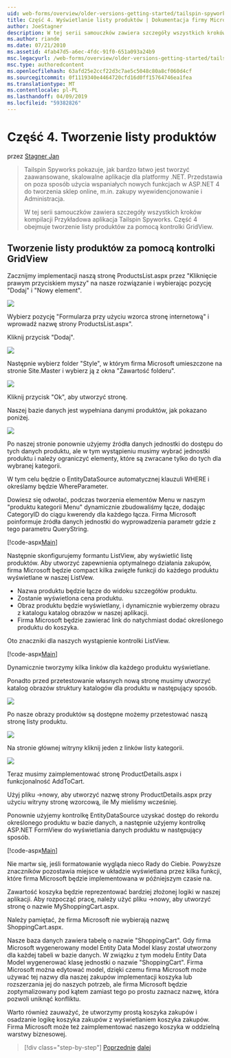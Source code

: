 ```yaml
---
uid: web-forms/overview/older-versions-getting-started/tailspin-spyworks/tailspin-spyworks-part-4
title: Część 4. Wyświetlanie listy produktów | Dokumentacja firmy Microsoft
author: JoeStagner
description: W tej serii samouczków zawiera szczegóły wszystkich kroków kompilacji Przykładowa aplikacja Tailspin Spyworks. Część 4 obejmuje tworzenie listy produktów z zysk GridView...
ms.author: riande
ms.date: 07/21/2010
ms.assetid: 4fab47d5-a6ec-4fdc-91f0-651a093a24b9
msc.legacyurl: /web-forms/overview/older-versions-getting-started/tailspin-spyworks/tailspin-spyworks-part-4
msc.type: authoredcontent
ms.openlocfilehash: 63afd25e2ccf22d3c7ae5c5048c80a8cf060d4cf
ms.sourcegitcommit: 0f1119340e4464720cfd16d0ff15764746ea1fea
ms.translationtype: MT
ms.contentlocale: pl-PL
ms.lasthandoff: 04/09/2019
ms.locfileid: "59382826"
---
```

# <a name="part-4-listing-products"></a>Część 4. Tworzenie listy produktów

przez [Stagner Jan](https://github.com/JoeStagner)

> Tailspin Spyworks pokazuje, jak bardzo łatwo jest tworzyć zaawansowane, skalowalne aplikacje dla platformy .NET. Przedstawia on poza sposób użycia wspaniałych nowych funkcjach w ASP.NET 4 do tworzenia sklep online, m.in. zakupy wyewidencjonowanie i Administracja.
> 
> W tej serii samouczków zawiera szczegóły wszystkich kroków kompilacji Przykładowa aplikacja Tailspin Spyworks. Część 4 obejmuje tworzenie listy produktów za pomocą kontrolki GridView.


## <a id="_Toc260221670"></a>  Tworzenie listy produktów za pomocą kontrolki GridView

Zacznijmy implementacji naszą stronę ProductsList.aspx przez "Kliknięcie prawym przyciskiem myszy" na nasze rozwiązanie i wybierając pozycję "Dodaj" i "Nowy element".

![](tailspin-spyworks-part-4/_static/image1.jpg)

Wybierz pozycję "Formularza przy użyciu wzorca stronę internetową" i wprowadź nazwę strony ProductsList.aspx".

Kliknij przycisk "Dodaj".

![](tailspin-spyworks-part-4/_static/image2.jpg)

Następnie wybierz folder "Style", w którym firma Microsoft umieszczone na stronie Site.Master i wybierz ją z okna "Zawartość folderu".

![](tailspin-spyworks-part-4/_static/image3.jpg)

Kliknij przycisk "Ok", aby utworzyć stronę.

Naszej bazie danych jest wypełniana danymi produktów, jak pokazano poniżej.

![](tailspin-spyworks-part-4/_static/image4.jpg)

Po naszej stronie ponownie użyjemy źródła danych jednostki do dostępu do tych danych produktu, ale w tym wystąpieniu musimy wybrać jednostki produktu i należy ograniczyć elementy, które są zwracane tylko do tych dla wybranej kategorii.

W tym celu będzie o EntityDataSource automatycznej klauzuli WHERE i określamy będzie WhereParameter.

Dowiesz się odwołać, podczas tworzenia elementów Menu w naszym "produktu kategorii Menu" dynamicznie zbudowaliśmy łącze, dodając CategoryID do ciągu kwerendy dla każdego łącza. Firma Microsoft poinformuje źródła danych jednostki do wyprowadzenia parametr gdzie z tego parametru QueryString.

[!code-aspx[Main](tailspin-spyworks-part-4/samples/sample1.aspx)]

Następnie skonfigurujemy formantu ListView, aby wyświetlić listę produktów. Aby utworzyć zapewnienia optymalnego działania zakupów, firma Microsoft będzie compact kilka zwięzłe funkcji do każdego produktu wyświetlane w naszej ListVew.

- Nazwa produktu będzie łącze do widoku szczegółów produktu.
- Zostanie wyświetlona cena produktu.
- Obraz produktu będzie wyświetlany, i dynamicznie wybierzemy obrazu z katalogu katalog obrazów w naszej aplikacji.
- Firma Microsoft będzie zawierać link do natychmiast dodać określonego produktu do koszyka.

Oto znaczniki dla naszych wystąpienie kontrolki ListView.

[!code-aspx[Main](tailspin-spyworks-part-4/samples/sample2.aspx)]

Dynamicznie tworzymy kilka linków dla każdego produktu wyświetlane.

Ponadto przed przetestowanie własnych nową stronę musimy utworzyć katalog obrazów struktury katalogów dla produktu w następujący sposób.

![](tailspin-spyworks-part-4/_static/image1.png)

Po nasze obrazy produktów są dostępne możemy przetestować naszą stronę listy produktu.

![](tailspin-spyworks-part-4/_static/image5.jpg)

Na stronie głównej witryny kliknij jeden z linków listy kategorii.

![](tailspin-spyworks-part-4/_static/image6.jpg)

Teraz musimy zaimplementować stronę ProductDetails.aspx i funkcjonalność AddToCart.

Użyj pliku -&gt;nowy, aby utworzyć nazwę strony ProductDetails.aspx przy użyciu witryny stronę wzorcową, ile My mieliśmy wcześniej.

Ponownie użyjemy kontrolkę EntityDataSource uzyskać dostęp do rekordu określonego produktu w bazie danych, a następnie użyjemy kontrolkę ASP.NET FormView do wyświetlania danych produktu w następujący sposób.

[!code-aspx[Main](tailspin-spyworks-part-4/samples/sample3.aspx)]

Nie martw się, jeśli formatowanie wygląda nieco Rady do Ciebie. Powyższe znaczników pozostawia miejsce w układzie wyświetlana przez kilka funkcji, które firma Microsoft będzie implementowana w późniejszym czasie na.

Zawartość koszyka będzie reprezentować bardziej złożonej logiki w naszej aplikacji. Aby rozpocząć pracę, należy użyć pliku -&gt;nowy, aby utworzyć stronę o nazwie MyShoppingCart.aspx.

Należy pamiętać, że firma Microsoft nie wybierają nazwę ShoppingCart.aspx.

Nasze baza danych zawiera tabelę o nazwie "ShoppingCart". Gdy firma Microsoft wygenerowany model Entity Data Model klasy został utworzony dla każdej tabeli w bazie danych. W związku z tym modelu Entity Data Model wygenerować klasę jednostki o nazwie "ShoppingCart". Firma Microsoft można edytować model, dzięki czemu firma Microsoft może używać tej nazwy dla naszej zakupów implementacji koszyka lub rozszerzania jej do naszych potrzeb, ale firma Microsoft będzie zoptymalizowany pod kątem zamiast tego po prostu zaznacz nazwę, która pozwoli uniknąć konfliktu.

Warto również zauważyć, że utworzymy prostą koszyka zakupów i osadzanie logikę koszyka zakupów z wyświetlaniem koszyka zakupów. Firma Microsoft może też zaimplementować naszego koszyka w oddzielną warstwy biznesowej.

> [!div class="step-by-step"]
> [Poprzednie](tailspin-spyworks-part-3.md)
> [dalej](tailspin-spyworks-part-5.md)
